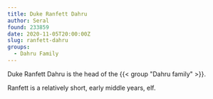 ```yaml
---
title: Duke Ranfett Dahru
author: Seral
found: 233859
date: 2020-11-05T20:00:00Z
slug: ranfett-dahru
groups:
  - Dahru Family
---
```


Duke Ranfett Dahru is the head of the {{< group "Dahru family" >}}.<!--more-->

Ranfett is a relatively short, early middle years, elf.
